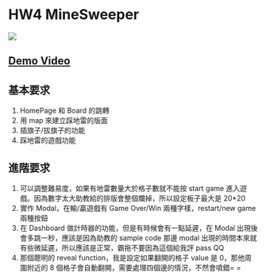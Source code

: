 # HW4 MineSweeper

![](https://i.imgur.com/pfsPBRR.png)

## [Demo Video](https://www.youtube.com/watch?v=mDx4bi-rA-Q)

## 基本要求

1. HomePage 和 Board 的跳轉
2. 用 map 來建立踩地雷的版面
3. 插旗子/拔旗子的功能
4. 踩地雷的遊戲功能

## 進階要求

1. 可以調整難易度，如果有地雷數量大於格子數就不能按 start game 進入遊戲。因為數字太大助教給的排版會整個爛掉，所以設定板子最大是 20\*20
2. 實作 Modal，在輸/贏遊戲有 Game Over/Win 兩種字樣，restart/new game 兩種按鈕
3. 在 Dashboard 做計時器的功能，但是有時候會有一點延遲，在 Modal 出現後會多跳一秒，應該是因為助教的 sample code 那邊 modal 出現的時間本來就有些微延遲，所以應該是正常，霸拖不要因為這個給我評 pass QQ
4. 那個聰明的 reveal function，我是設定如果翻開的格子 value 是 0，那他周圍附近的 8 個格子會自動翻開，需要處理四個邊的情況，不然會噴錯= =
